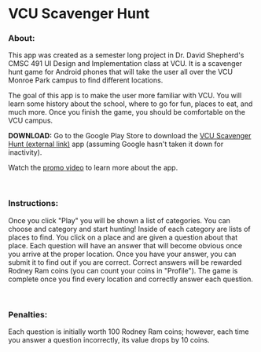 # VCU Scavenger Hunt

### About:

This app was created as a semester long project in Dr. David Shepherd's CMSC 491 UI Design and Implementation class at VCU. It is a scavenger hunt game for Android phones that will take the user all over the VCU Monroe Park campus to find different locations.

The goal of this app is to make the user more familiar with VCU. You will learn some history about the school, where to go for fun, places to eat, and much more. Once you finish the game, you should be comfortable on the VCU campus.

**DOWNLOAD:** Go to the Google Play Store to download the [VCU Scavenger Hunt (external link)](https://play.google.com/store/apps/details?id=com.uxuiclass.vcuscavengerhunt&hl=en_US&gl=US) app (assuming Google hasn't taken it down for inactivity).

Watch the [promo video](VCU%20Scavenger%20Hunt%20Promo%20Video.mp4) to learn more about the app.

<br>

### Instructions:

Once you click "Play" you will be shown a list of categories. You can choose and category and start hunting! Inside of each category are lists of places to find. You click on a place and are given a question about that place. Each question will have an answer that will become obvious once you arrive at the proper location. Once you have your answer, you can submit it to find out if you are correct. Correct answers will be rewarded Rodney Ram coins (you can count your coins in "Profile"). The game is complete once you find every location and correctly answer each question.

<br>

### Penalties:

Each question is initially worth 100 Rodney Ram coins; however, each time you answer a question incorrectly, its value drops by 10 coins.

<br>
